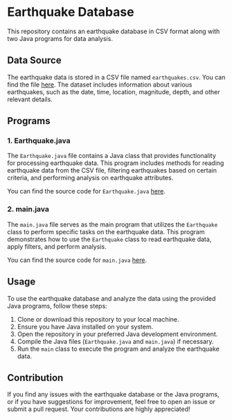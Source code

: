 # Earthquake Database

This repository contains an earthquake database in CSV format along with two Java programs for data analysis.

## Data Source

The earthquake data is stored in a CSV file named `earthquakes.csv`. You can find the file [here](https://github.com/JackieZ30/Earthquake_Database/blob/main/earthquakes.csv). The dataset includes information about various earthquakes, such as the date, time, location, magnitude, depth, and other relevant details.

## Programs

### 1. Earthquake.java

The `Earthquake.java` file contains a Java class that provides functionality for processing earthquake data. This program includes methods for reading earthquake data from the CSV file, filtering earthquakes based on certain criteria, and performing analysis on earthquake attributes.

You can find the source code for `Earthquake.java` [here](https://github.com/JackieZ30/Earthquake_Database/blob/main/Earthquake.java).

### 2. main.java

The `main.java` file serves as the main program that utilizes the `Earthquake` class to perform specific tasks on the earthquake data. This program demonstrates how to use the `Earthquake` class to read earthquake data, apply filters, and perform analysis.

You can find the source code for `main.java` [here](https://github.com/JackieZ30/Earthquake_Database/blob/main/main.java).

## Usage

To use the earthquake database and analyze the data using the provided Java programs, follow these steps:

1. Clone or download this repository to your local machine.
2. Ensure you have Java installed on your system.
3. Open the repository in your preferred Java development environment.
4. Compile the Java files (`Earthquake.java` and `main.java`) if necessary.
5. Run the `main` class to execute the program and analyze the earthquake data.

## Contribution

If you find any issues with the earthquake database or the Java programs, or if you have suggestions for improvement, feel free to open an issue or submit a pull request. Your contributions are highly appreciated!
